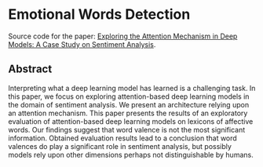 # Emotional Words Detection

Source code for the paper: [Exploring the Attention Mechanism in Deep Models: A Case Study on Sentiment Analysis](https://link.springer.com/chapter/10.1007/978-3-030-33110-8_17).


## Abstract

Interpreting what a deep learning model has learned is a challenging task. In this paper, we focus on exploring attention-based deep learning models in the domain of sentiment analysis. We present an architecture relying upon an attention mechanism. This paper presents the results of an exploratory evaluation of attention-based deep learning models on lexicons of affective words. Our findings suggest that word valence is not the most significant information. Obtained evaluation results lead to a conclusion that word valences do play a significant role in sentiment analysis, but possibly models rely upon other dimensions perhaps not distinguishable by humans.